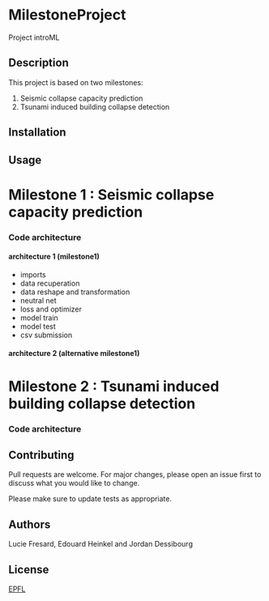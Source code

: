# MilestoneProject
Project introML

## Description
This project is based on two milestones:
1. Seismic collapse capacity prediction
2. Tsunami induced building collapse detection

## Installation

## Usage

# Milestone 1 : Seismic collapse capacity prediction

### Code architecture 

#### architecture 1 (milestone1)
- imports
- data recuperation
- data reshape and transformation
- neutral net
- loss and optimizer
- model train
- model test
- csv submission

#### architecture 2 (alternative milestone1)




# Milestone 2 : Tsunami induced building collapse detection

### Code architecture 
###

## Contributing
Pull requests are welcome. For major changes, please open an issue first to discuss what you would like to change.

Please make sure to update tests as appropriate.

## Authors
Lucie Fresard, Edouard Heinkel and Jordan Dessibourg

## License
[EPFL](https://choosealicense.com/licenses/epfl/)
